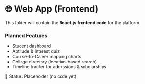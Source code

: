 # 🌐 Web App (Frontend)

This folder will contain the **React.js frontend code** for the platform.  

### Planned Features
- Student dashboard
- Aptitude & Interest quiz
- Course-to-Career mapping charts
- College directory (location-based search)
- Timeline tracker for admissions & scholarships

📌 Status: Placeholder (no code yet)
